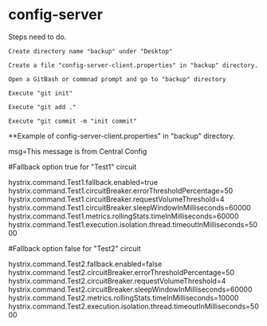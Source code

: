 # config-server
Steps need to do.

    Create directory name "backup" under "Desktop"

    Create a file "config-server-client.properties" in "backup" directory.

    Open a GitBash or commnad prompt and go to "backup" directory

    Execute "git init"

    Execute "git add ."

    Execute "git commit -m "init commit"



**Example of config-server-client.properties" in "backup" directory.

msg=This message is from Central Config

#Fallback option true for "Test1" circuit

hystrix.command.Test1.fallback.enabled=true
hystrix.command.Test1.circuitBreaker.errorThresholdPercentage=50
hystrix.command.Test1.circuitBreaker.requestVolumeThreshold=4
hystrix.command.Test1.circuitBreaker.sleepWindowInMilliseconds=60000
hystrix.command.Test1.metrics.rollingStats.timeInMilliseconds=60000
hystrix.command.Test1.execution.isolation.thread.timeoutInMilliseconds=5000


#Fallback option false for "Test2" circuit

hystrix.command.Test2.fallback.enabled=false
hystrix.command.Test2.circuitBreaker.errorThresholdPercentage=50
hystrix.command.Test2.circuitBreaker.requestVolumeThreshold=4
hystrix.command.Test2.circuitBreaker.sleepWindowInMilliseconds=60000
hystrix.command.Test2.metrics.rollingStats.timeInMilliseconds=10000
hystrix.command.Test2.execution.isolation.thread.timeoutInMilliseconds=5000
